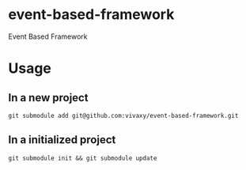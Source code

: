 # event-based-framework

Event Based Framework

# Usage

## In a new project

`git submodule add git@github.com:vivaxy/event-based-framework.git`

## In a initialized project

`git submodule init && git submodule update`
